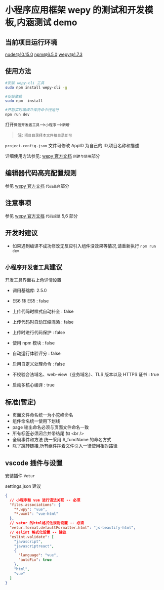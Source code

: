 # 小程序应用框架 wepy 的测试和开发模板,内涵测试 demo

## 当前项目运行环境

node@10.15.0
npm@6.5.0
wepy@1.7.3

## 使用方法

```bash shell
#安装 wepy-cli 工具
sudo npm install wepy-cli -g

#安装依赖
sudo npm  install

#开启实时编译并保持命令行运行
npm run dev
```

打开`微信开发者工具`-->`小程序`-->`新增`

> 注: `项目目录择本文件根目录即可`

`project.config.json` 文件可修改 AppID 为自己的 ID,项目名称和描述

详细使用方法参见:
[wepy 官方文档](https://tencent.github.io/wepy/document.html)
`创建与使用`部分

## 编辑器代码高亮配置规则

参见
[wepy 官方文档](https://tencent.github.io/wepy/document.html)
`代码高亮`部分

## 注意事项

参见
[wepy 官方文档](https://tencent.github.io/wepy/document.html)
`代码规范` 5,6 部分

## 开发时建议

- 如果遇到编译不成功修改无反应引入组件没效果等情况,请重新执行 `npm run dev`

## `小程序开发者工具`建议

开发工具界面右上角详情设置

- 调用基础库: 2.5.0

- ES6 转 ES5 : false
- 上传代码时样式自动补全 : false
- 上传代码时自动压缩混淆 : false
- 上传时进行代码保护 : false
- 使用 npm 模块 : false
- 自动运行体验评分 : false
- 启用自定义处理命令 : false

- 不校验合法域名、web-view（业务域名）、TLS 版本以及 HTTPS 证书 : true
- 启动多核心编译 : true

## 标准(暂定)

- 页面文件命名统一为小驼峰命名
- 组件命名统一使用下划线
- page 输出命名必须与页面文件命名一致
- 所有标签必须闭合并带结尾 如 \<br />
- 全局事件和方法 统一采用 \$\_funcName 的命名方式
- 除了跳转链接,所有组件挥着文件引入一律使用相对路径

## vscode 插件与设置

安装插件 `Vetur`

settings.json 建议

```json
{
  // 小程序和 vue 进行语法关联 -- 必须
  "files.associations": {
    "*.wpy": "vue",
    "*.wxml": "vue-html"
  },
  // vetur 的html格式化规则设置 -- 必须
  "vetur.format.defaultFormatter.html": "js-beautify-html",
  // eslint 格式化设置 -- 建议
  "eslint.validate": [
    "javascript",
    "javascriptreact",
    {
      "language": "vue",
      "autoFix": true
    },
    "html",
    "vue"
  ]
}
```
